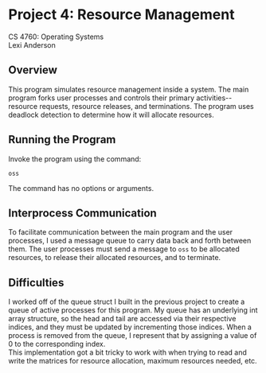 # Project 4: Resource Management

CS 4760: Operating Systems  
Lexi Anderson  


## Overview
This program simulates resource management inside a system. The main program 
forks user processes and controls their primary activities--resource requests, 
resource releases, and terminations. The program uses deadlock detection to 
determine how it will allocate resources.

## Running the Program
Invoke the program using the command:
```
oss
```

The command has no options or arguments.

## Interprocess Communication
To facilitate communication between the main program and the user processes, 
I used a message queue to carry data back and forth between them. The user processes 
must send a message to `oss` to be allocated resources, to release their allocated 
resources, and to terminate.

## Difficulties
I worked off of the queue struct I built in the previous project to create a 
queue of active processes for this program. My queue has an underlying int array structure, 
so the head and tail are accessed via their respective indices, and they must be updated 
by incrementing those indices. When a process is removed from the queue, I represent 
that by assigning a value of 0 to the corresponding index.  
This implementation got a bit tricky to work with when trying to read and write the 
matrices for resource allocation, maximum resources needed, etc.
